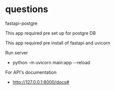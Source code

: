 # questions
 fastapi-postgre

 This app required pre set up for postgre DB

 This app required pre install of fastapi and uvicorn

 Run server

 - python -m uvicorn main:app --reload


 For API's documentation

 - http://127.0.0.1:8000/docs#

 
